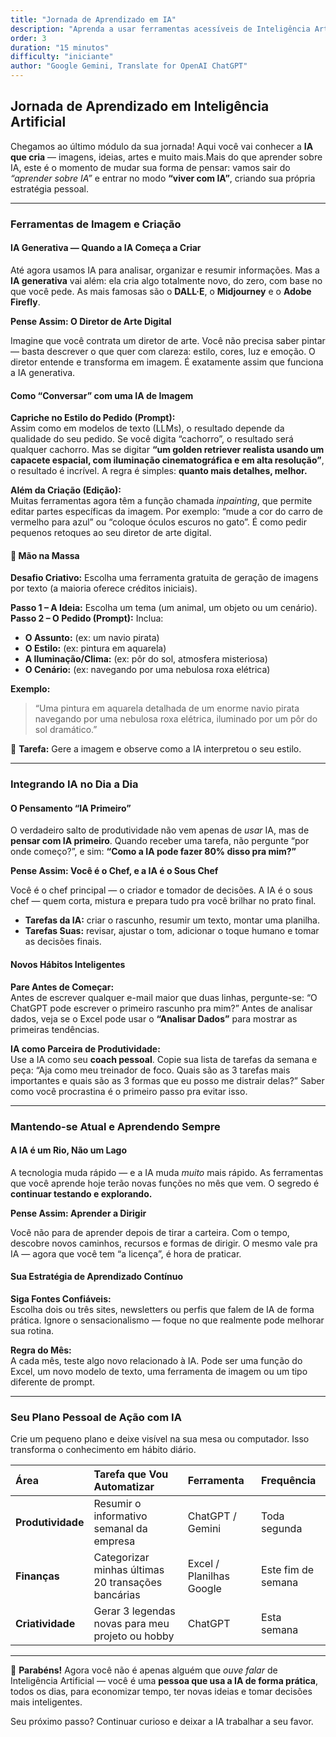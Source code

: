 ```yaml
---
title: "Jornada de Aprendizado em IA"
description: "Aprenda a usar ferramentas acessíveis de Inteligência Artificial — como ChatGPT e Excel — para aumentar sua produtividade, criatividade e capacidade de resolver problemas, sem precisar programar."
order: 3
duration: "15 minutos"
difficulty: "iniciante"
author: "Google Gemini, Translate for OpenAI ChatGPT"
---
```


## Jornada de Aprendizado em Inteligência Artificial

Chegamos ao último módulo da sua jornada! Aqui você vai conhecer a **IA que cria** — imagens, ideias, artes e muito mais.Mais do que aprender sobre IA, este é o momento de mudar sua forma de pensar: vamos sair do *“aprender sobre IA”* e entrar no modo **“viver com IA”**, criando sua própria estratégia pessoal.

---

### Ferramentas de Imagem e Criação

#### IA Generativa — Quando a IA Começa a Criar

Até agora usamos IA para analisar, organizar e resumir informações. Mas a **IA generativa** vai além: ela cria algo totalmente novo, do zero, com base no que você pede. As mais famosas são o **DALL·E**, o **Midjourney** e o **Adobe Firefly**.

**Pense Assim: O Diretor de Arte Digital**

Imagine que você contrata um diretor de arte. Você não precisa saber pintar — basta descrever o que quer com clareza: estilo, cores, luz e emoção. O diretor entende e transforma em imagem. É exatamente assim que funciona a IA generativa.

#### Como “Conversar” com uma IA de Imagem

**Capriche no Estilo do Pedido (Prompt):**  
Assim como em modelos de texto (LLMs), o resultado depende da qualidade do seu pedido. Se você digita “cachorro”, o resultado será qualquer cachorro. Mas se digitar **“um golden retriever realista usando um capacete espacial, com iluminação cinematográfica e em alta resolução”**, o resultado é incrível. A regra é simples: **quanto mais detalhes, melhor.**

**Além da Criação (Edição):**  
Muitas ferramentas agora têm a função chamada *inpainting*, que permite editar partes específicas da imagem. Por exemplo: “mude a cor do carro de vermelho para azul” ou “coloque óculos escuros no gato”. É como pedir pequenos retoques ao seu diretor de arte digital.

#### 🧠 Mão na Massa

**Desafio Criativo:** Escolha uma ferramenta gratuita de geração de imagens por texto (a maioria oferece créditos iniciais).

**Passo 1 – A Ideia:** Escolha um tema (um animal, um objeto ou um cenário).  
**Passo 2 – O Pedido (Prompt):** Inclua:
- **O Assunto:** (ex: um navio pirata)  
- **O Estilo:** (ex: pintura em aquarela)  
- **A Iluminação/Clima:** (ex: pôr do sol, atmosfera misteriosa)  
- **O Cenário:** (ex: navegando por uma nebulosa roxa elétrica)

**Exemplo:**  
> “Uma pintura em aquarela detalhada de um enorme navio pirata navegando por uma nebulosa roxa elétrica, iluminado por um pôr do sol dramático.”

🎨 **Tarefa:** Gere a imagem e observe como a IA interpretou o seu estilo.

---

### Integrando IA no Dia a Dia  

#### O Pensamento “IA Primeiro”

O verdadeiro salto de produtividade não vem apenas de *usar* IA, mas de **pensar com IA primeiro**. Quando receber uma tarefa, não pergunte “por onde começo?”, e sim: **“Como a IA pode fazer 80% disso pra mim?”**

**Pense Assim: Você é o Chef, e a IA é o Sous Chef**

Você é o chef principal — o criador e tomador de decisões. A IA é o sous chef — quem corta, mistura e prepara tudo pra você brilhar no prato final.

- **Tarefas da IA:** criar o rascunho, resumir um texto, montar uma planilha.  
- **Tarefas Suas:** revisar, ajustar o tom, adicionar o toque humano e tomar as decisões finais.

#### Novos Hábitos Inteligentes

**Pare Antes de Começar:**  
Antes de escrever qualquer e-mail maior que duas linhas, pergunte-se: “O ChatGPT pode escrever o primeiro rascunho pra mim?” Antes de analisar dados, veja se o Excel pode usar o **“Analisar Dados”** para mostrar as primeiras tendências.

**IA como Parceira de Produtividade:**  
Use a IA como seu **coach pessoal**. Copie sua lista de tarefas da semana e peça: “Aja como meu treinador de foco. Quais são as 3 tarefas mais importantes e quais são as 3 formas que eu posso me distrair delas?” Saber como você procrastina é o primeiro passo pra evitar isso.

---

### Mantendo-se Atual e Aprendendo Sempre

#### A IA é um Rio, Não um Lago

A tecnologia muda rápido — e a IA muda *muito* mais rápido. As ferramentas que você aprende hoje terão novas funções no mês que vem. O segredo é **continuar testando e explorando.**

**Pense Assim: Aprender a Dirigir**

Você não para de aprender depois de tirar a carteira. Com o tempo, descobre novos caminhos, recursos e formas de dirigir. O mesmo vale pra IA — agora que você tem “a licença”, é hora de praticar.

#### Sua Estratégia de Aprendizado Contínuo

**Siga Fontes Confiáveis:**  
Escolha dois ou três sites, newsletters ou perfis que falem de IA de forma prática. Ignore o sensacionalismo — foque no que realmente pode melhorar sua rotina.

**Regra do Mês:**  
A cada mês, teste algo novo relacionado à IA. Pode ser uma função do Excel, um novo modelo de texto, uma ferramenta de imagem ou um tipo diferente de prompt.

---

### Seu Plano Pessoal de Ação com IA

Crie um pequeno plano e deixe visível na sua mesa ou computador. Isso transforma o conhecimento em hábito diário.

| Área | Tarefa que Vou Automatizar | Ferramenta | Frequência |
| :--- | :-------------------------- | :---------- | :---------- |
| **Produtividade** | Resumir o informativo semanal da empresa | ChatGPT / Gemini | Toda segunda |
| **Finanças** | Categorizar minhas últimas 20 transações bancárias | Excel / Planilhas Google | Este fim de semana |
| **Criatividade** | Gerar 3 legendas novas para meu projeto ou hobby | ChatGPT | Esta semana |

---

🎉 **Parabéns!** Agora você não é apenas alguém que *ouve falar* de Inteligência Artificial — você é uma **pessoa que usa a IA de forma prática**, todos os dias, para economizar tempo, ter novas ideias e tomar decisões mais inteligentes. 

Seu próximo passo? Continuar curioso e deixar a IA trabalhar a seu favor.
